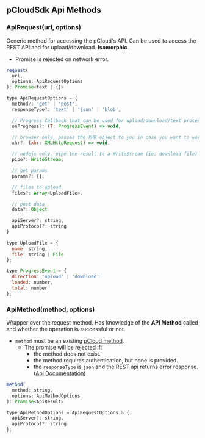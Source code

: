 ## pCloudSdk Api Methods

### ApiRequest(url, options)

Generic method for accessing the pCloud's API. Can be used to access the REST API and for upload/download. **Isomorphic**.

- Promise is rejected on network error.

``` js
request(
  url,
  options: ApiRequestOptions
): Promise<text | {}>

type ApiRequestOptions = {
  method?: 'get' | 'post',
  responseType?: 'text' | 'json' | 'blob',

  // Progress Callback that can be used for upload/download/text process
  onProgress?: (T: ProgressEvent) => void,

  // browser only, passes the XHR object to you in case you want to work with it
  xhr?: (xhr: XMLHttpRequest) => void,

  // nodejs only, pipe the result to a WriteStream (ie: download file)
  pipe?: WriteStream,

  // get params
  params?: {},

  // files to upload
  files?: Array<UploadFile>,

  // post data
  data?: Object

  apiServer?: string,
  apiProtocol?: string
}

type UploadFile = {
  name: string,
  file: string | File
};

type ProgressEvent = {
  direction: 'upload' | 'download'
  loaded: number,
  total: number
};

```

### ApiMethod(method, options)

Wrapper over the request method. Has knowledge of the **API Method** called and whether the operation is successful or not.

- `method` must be an existing [pCloud method](https://docs.pcloud.com).
    - The promise will be rejected if:
        - the method does not exist.
        - the method requires authentication, but none is provided.
        - the `responseType` is `json` and the REST api returns error response. ([Api Documentation](https://docs.pcloud.com/http_json_protocol/index.html))

``` js
method(
  method: string,
  options: ApiMethodOptions
): Promise<ApiResult>

type ApiMethodOptions = ApiRequestOptions & {
  apiServer?: string,
  apiProtocol?: string
};


```
